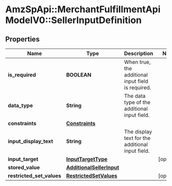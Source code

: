 # AmzSpApi::MerchantFulfillmentApiModelV0::SellerInputDefinition

## Properties
Name | Type | Description | Notes
------------ | ------------- | ------------- | -------------
**is_required** | **BOOLEAN** | When true, the additional input field is required. | 
**data_type** | **String** | The data type of the additional input field. | 
**constraints** | [**Constraints**](Constraints.md) |  | 
**input_display_text** | **String** | The display text for the additional input field. | 
**input_target** | [**InputTargetType**](InputTargetType.md) |  | [optional] 
**stored_value** | [**AdditionalSellerInput**](AdditionalSellerInput.md) |  | 
**restricted_set_values** | [**RestrictedSetValues**](RestrictedSetValues.md) |  | [optional] 

